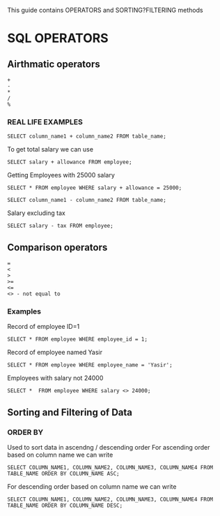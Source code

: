 This guide contains OPERATORS and SORTING?FILTERING methods
# SQL OPERATORS
## Airthmatic operators
```
+
-
*
/
%
```

### REAL LIFE EXAMPLES
```
SELECT column_name1 + column_name2 FROM table_name; 
```
To get total salary we can use
```
SELECT salary + allowance FROM employee; 
```
Getting Employees with 25000 salary
```
SELECT * FROM employee WHERE salary + allowance = 25000; 
```


```
SELECT column_name1 - column_name2 FROM table_name;  
```
Salary excluding tax
```
SELECT salary - tax FROM employee; 
```




## Comparison operators
```
=
<
>
>=
<=
<> - not equal to
```

### Examples
Record of employee ID=1
```
SELECT * FROM employee WHERE employee_id = 1; 
```
Record of employee named Yasir
```
SELECT * FROM employee WHERE employee_name = 'Yasir'; 
```
Employees with salary not 24000
```
SELECT *  FROM employee WHERE salary <> 24000; 
```

## Sorting and Filtering of Data

### ORDER BY
Used to sort data in ascendng / descending order
For ascending order based on column name we can write
```
SELECT COLUMN_NAME1, COLUMN_NAME2, COLUMN_NAME3, COLUMN_NAME4 FROM TABLE_NAME ORDER BY COLUMN_NAME ASC;
```
For descending order based on column name we can write
```
SELECT COLUMN_NAME1, COLUMN_NAME2, COLUMN_NAME3, COLUMN_NAME4 FROM TABLE_NAME ORDER BY COLUMN_NAME DESC;
```
